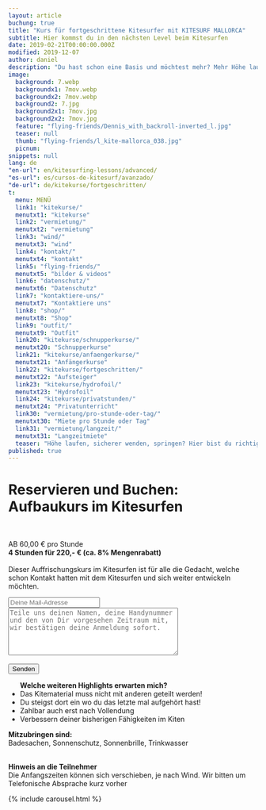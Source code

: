 ```yaml
---
layout: article
buchung: true
title: "Kurs für fortgeschrittene Kitesurfer mit KITESURF MALLORCA"
subtitle: Hier kommst du in den nächsten Level beim Kitesurfen
date: 2019-02-21T00:00:00.000Z
modified: 2019-12-07
author: daniel
description: "Du hast schon eine Basis und möchtest mehr? Mehr Höhe laufen, Wenden, Springen? Bei diesem Kitesurf Kurs bist du richtig"
image: 
  background: 7.webp
  backgroundx1: 7mov.webp
  backgroundx2: 7mov.webp
  background2: 7.jpg
  background2x1: 7mov.jpg
  background2x2: 7mov.jpg
  feature: "flying-friends/Dennis_with_backroll-inverted_l.jpg"
  teaser: null
  thumb: "flying-friends/l_kite-mallorca_038.jpg"
  picnum: 
snippets: null
lang: de
"en-url": en/kitesurfing-lessons/advanced/
"es-url": es/cursos-de-kitesurf/avanzado/
"de-url": de/kitekurse/fortgeschritten/
t: 
  menu: MENÜ
  link1: "kitekurse/"
  menutxt1: "kitekurse"
  link2: "vermietung/"
  menutxt2: "vermietung"
  link3: "wind/"
  menutxt3: "wind"
  link4: "kontakt/"
  menutxt4: "kontakt"
  link5: "flying-friends/"
  menutxt5: "bilder & videos"
  link6: "datenschutz/"
  menutxt6: "Datenschutz"
  link7: "kontaktiere-uns/"
  menutxt7: "Kontaktiere uns"
  link8: "shop/"
  menutxt8: "Shop"
  link9: "outfit/"
  menutxt9: "Outfit"
  link20: "kitekurse/schnupperkurse/"
  menutxt20: "Schnupperkurse"
  link21: "kitekurse/anfaengerkurse/"
  menutxt21: "Anfängerkurse"
  link22: "kitekurse/fortgeschritten/"
  menutxt22: "Aufsteiger"
  link23: "kitekurse/hydrofoil/"
  menutxt23: "Hydrofoil"
  link24: "kitekurse/privatstunden/"
  menutxt24: "Privatunterricht"
  link30: "vermietung/pro-stunde-oder-tag/"
  menutxt30: "Miete pro Stunde oder Tag"
  link31: "vermietung/langzeit/"
  menutxt31: "Langzeitmiete"
  teaser: "Höhe laufen, sicherer wenden, springen? Hier bist du richtig"
published: true
---
```


<div id="bookingKitContainer" data-lang="de" data-e="2b2b67f400ea96bfe1028cd2adf1cc95" data-cw="a03e5048263685b2ea6fd19deb2b34a8"></div>
<script src="https://30082ea380c1c2256da3a9a1643d7a72.widget.bookingkit.net/bkscript/a03e5048263685b2ea6fd19deb2b34a8/?lang=de&e=2b2b67f400ea96bfe1028cd2adf1cc95" async></script>
<noscript>
<h1>Reservieren und Buchen: Aufbaukurs im Kitesurfen</h1>
<br>
 
AB 60,00 € pro Stunde<br>
<strong>4 Stunden für 220,- € (ca. 8% Mengenrabatt)</strong><br><br>
<span>Dieser Auffrischungskurs im Kitesurfen ist für alle die Gedacht, welche schon Kontakt hatten mit dem Kitesurfen und sich weiter entwickeln möchten.</span>
<div class="item">
<form method="POST" action="https://formspree.io/team@kite-mallorca.com">
  <input type="email" name="_replyto" placeholder="Deine Mail-Adresse" required>
  <input type="hidden" name="_subject" value="Reservierungsanfrage für einen Kitekurs für Fortgeschritten">
  <textarea name="body" cols="40" rows="6" placeholder="Teile uns deinen Namen, deine Handynummer und den von Dir vorgesehen Zeitraum mit, wir bestätigen deine Anmeldung sofort."></textarea>
  <span></span><br><br>
  <input type="hidden" name="_next" value="{{ site.url }}/de/danke/">
  <input type="submit" value="Senden">
</form>
<ul title="Weitere Highlights bei diesem Kurs"><strong>Welche weiteren Highlights erwarten mich?</strong>
  <li>Das Kitematerial muss nicht mit anderen geteilt werden!</li>
  <li>Du steigst dort ein wo du das letzte mal aufgehört hast!</li>
  <li>Zahlbar auch erst nach Vollendung</li>
  <li>Verbessern deiner bisherigen Fähigkeiten im Kiten</li>
</ul>
<span><strong>Mitzubringen sind:</strong><br>
Badesachen, Sonnenschutz, Sonnenbrille, Trinkwasser</span><br><br>

<span><strong>Hinweis an die Teilnehmer</strong><br>
Die Anfangszeiten können sich verschieben, je nach Wind. Wir bitten um Telefonische Absprache kurz vorher</span>
</div>

{% include carousel.html %}

</noscript>